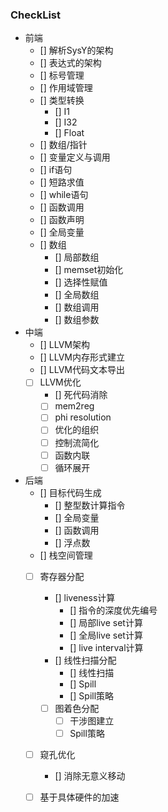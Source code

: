 ### CheckList

- 前端
  - [] 解析SysY的架构
  - [] 表达式的架构
  - [] 标号管理
  - [] 作用域管理
  - [] 类型转换
    - [] I1
    - [] I32
    - [] Float
  - [] 数组/指针
  - [] 变量定义与调用
  - [] if语句
  - [] 短路求值
  - [] while语句
  - [] 函数调用
  - [] 函数声明
  - [] 全局变量
  - [] 数组
    - [] 局部数组
    - [] memset初始化
    - [] 选择性赋值
    - [] 全局数组
    - [] 数组调用
    - [] 数组参数
- 中端
  - [] LLVM架构
  - [] LLVM内存形式建立
  - [] LLVM代码文本导出
  - [ ] LLVM优化
    - [] 死代码消除
    - [ ] mem2reg
    - [ ] phi resolution
    - [ ] 优化的组织
    - [ ] 控制流简化
    - [ ] 函数内联
    - [ ] 循环展开
- 后端
  - [] 目标代码生成
    - [] 整型数计算指令
    - [] 全局变量
    - [] 函数调用
    - [] 浮点数
  - [] 栈空间管理
  - [ ] 寄存器分配
    - [] liveness计算
      - [] 指令的深度优先编号
      - [] 局部live set计算
      - [] 全局live set计算
      - [] live interval计算
    - [] 线性扫描分配
      - [] 线性扫描
      - [] Spill
      - [] Spill策略
    - [ ] 图着色分配
      - [ ] 干涉图建立
      - [ ] Spill策略
  - [ ] 窥孔优化
    - [] 消除无意义移动
  - [ ] 基于具体硬件的加速

